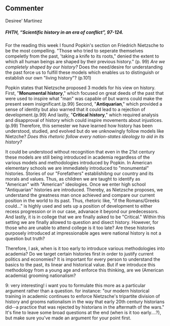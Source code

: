 ## Commenter
Desiree' Martinez
##### FHTH,  “Scientific history in an era of conflict”, 97-124.


For the reading this week I found Popkin's section on Friedrich Nietzsche to be the most compelling. "Those who tried to seperate themselves compeletly from the past, 'taking a knife to its roots," denied the extent to which all human beings are shaped by their previous history." (p. 99) *Are we completely shaped by our history?* Does the need/desire for understanding the past force us to fulfill these models which enables us to distinguish or establish our own "living history"? (p.101) 

Popkin states that Nietzsche proposed 3 models for his view on history. First, "**Monumental history**," which focused on great deeds of the past that were used to inspire what "man" was capable of but warns could make the present seem insignificant.(p.99) Second, "**Antiquarian**," which provided a sense of identity but also warned that it could lead to a rejection of development.(p.99) And lastly, "**Critical history**," which required analysis and disapproval of history which could inspire movements about injustices.(p.99) Therefore, this semester we have learned how history has been understood, studied, and evolved but do we unknowingly follow models like Nietzche? *Does this rhetoric follow every nation-states ideology to aid in its history?*

It could be understood without recognition that even in the 21st century these models are still being introduced in academia regardless of the various models and methodologies introduced by Popkin. In American elementary schools we are immediately introduced to "monumental" histories. Stories of our "Forefathers" establishibng our country and its morals and values. Thus, as children we are taught to identify as "American" with "American" ideologies. Once we enter high school "Antiquarian" histories are introduced. Thereby, as Nietzsche proposes, we understand the greatness man once achieved and compare our current position in the world to its past. Thus, rhetoric like, "if the Romans/Greeks could..." is highly used and sets up a position of development to either recess progression or in our case, advanace it beyond our predecessors. And lastly, it is in college that we are finally asked to be "Critical." Within this setting we are finally allowed to question and disect history. However, for those who are unable to attend college is it too late? Are these histories purposely introduced at impressionable ages were national history is not a question but truth?

Therefore, I ask, when is it too early to introduce various methodologies into academia? Do we target certain histories first in order to justify current politics and economies? It is important for every person to understand the basics to the past, its linear and historical value. But if we introduce this methodology from a young age and enforce this thinking, are we (American academia) grooming nationalism? 

9: very interesting! i want you to formulate this more as a particular argument rather than a question. for instance: "our modern historical training in academic continues to enforce Nietzsche's tripartite division of history and grooms nationalism in the way that early 20th century historians did--a practice that was rejected by historians in the aftermath of the wars." It's fine to leave some broad questions at the end (when is it too early....?), but make sure you've made an argument for your point first.


 
  





